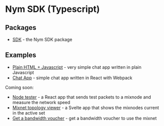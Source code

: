 # Nym SDK (Typescript)

## Packages

- [SDK](packages/sdk) - the Nym SDK package

## Examples

- [Plain HTML + Javascript](examples/plain-html) - very simple chat app written in plain Javascript
- [Chat App](examples/chat) - simple chat app written in React with Webpack

Coming soon:

- [Node tester](examples/node-tester) - a React app that sends test packets to a mixnode and measure the network speed
- [Mixnet topology viewer](examples/topology) - a Svelte app that shows the mixnodes current in the active set
- [Get a bandwidth voucher](examples/coconut-bandwidth-voucher) - get a bandwidth voucher to use the mixnet
